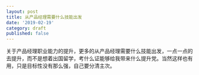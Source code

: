 ```yaml
---
layout: post
title: 从产品经理需要什么技能出发
date: '2019-02-19'
category: draft
published: false
---
```


关于产品经理职业能力的提升，更多的从产品经理需要什么技能出发，一点一点的去提升，而不是想着出国留学，考什么证能够给我带来什么提升党。当然这样也有用，只是目标性没有那么强，自己要分清主次。
